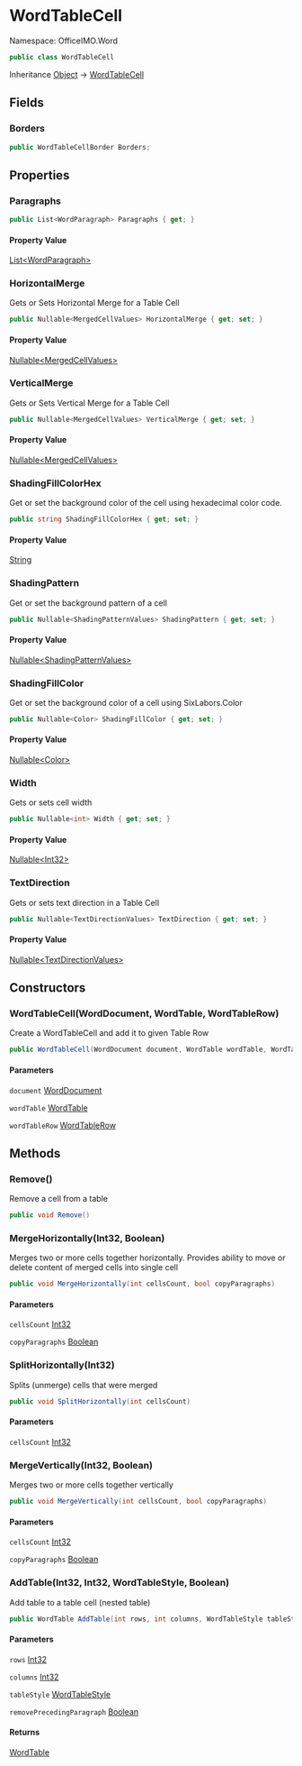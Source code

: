 # WordTableCell

Namespace: OfficeIMO.Word

```csharp
public class WordTableCell
```

Inheritance [Object](https://docs.microsoft.com/en-us/dotnet/api/system.object) → [WordTableCell](./officeimo.word.wordtablecell.md)

## Fields

### **Borders**

```csharp
public WordTableCellBorder Borders;
```

## Properties

### **Paragraphs**

```csharp
public List<WordParagraph> Paragraphs { get; }
```

#### Property Value

[List&lt;WordParagraph&gt;](https://docs.microsoft.com/en-us/dotnet/api/system.collections.generic.list-1)<br>

### **HorizontalMerge**

Gets or Sets Horizontal Merge for a Table Cell

```csharp
public Nullable<MergedCellValues> HorizontalMerge { get; set; }
```

#### Property Value

[Nullable&lt;MergedCellValues&gt;](https://docs.microsoft.com/en-us/dotnet/api/system.nullable-1)<br>

### **VerticalMerge**

Gets or Sets Vertical Merge for a Table Cell

```csharp
public Nullable<MergedCellValues> VerticalMerge { get; set; }
```

#### Property Value

[Nullable&lt;MergedCellValues&gt;](https://docs.microsoft.com/en-us/dotnet/api/system.nullable-1)<br>

### **ShadingFillColorHex**

Get or set the background color of the cell using hexadecimal color code.

```csharp
public string ShadingFillColorHex { get; set; }
```

#### Property Value

[String](https://docs.microsoft.com/en-us/dotnet/api/system.string)<br>

### **ShadingPattern**

Get or set the background pattern of a cell

```csharp
public Nullable<ShadingPatternValues> ShadingPattern { get; set; }
```

#### Property Value

[Nullable&lt;ShadingPatternValues&gt;](https://docs.microsoft.com/en-us/dotnet/api/system.nullable-1)<br>

### **ShadingFillColor**

Get or set the background color of a cell using SixLabors.Color

```csharp
public Nullable<Color> ShadingFillColor { get; set; }
```

#### Property Value

[Nullable&lt;Color&gt;](https://docs.microsoft.com/en-us/dotnet/api/system.nullable-1)<br>

### **Width**

Gets or sets cell width

```csharp
public Nullable<int> Width { get; set; }
```

#### Property Value

[Nullable&lt;Int32&gt;](https://docs.microsoft.com/en-us/dotnet/api/system.nullable-1)<br>

### **TextDirection**

Gets or sets text direction in a Table Cell

```csharp
public Nullable<TextDirectionValues> TextDirection { get; set; }
```

#### Property Value

[Nullable&lt;TextDirectionValues&gt;](https://docs.microsoft.com/en-us/dotnet/api/system.nullable-1)<br>

## Constructors

### **WordTableCell(WordDocument, WordTable, WordTableRow)**

Create a WordTableCell and add it to given Table Row

```csharp
public WordTableCell(WordDocument document, WordTable wordTable, WordTableRow wordTableRow)
```

#### Parameters

`document` [WordDocument](./officeimo.word.worddocument.md)<br>

`wordTable` [WordTable](./officeimo.word.wordtable.md)<br>

`wordTableRow` [WordTableRow](./officeimo.word.wordtablerow.md)<br>

## Methods

### **Remove()**

Remove a cell from a table

```csharp
public void Remove()
```

### **MergeHorizontally(Int32, Boolean)**

Merges two or more cells together horizontally.
 Provides ability to move or delete content of merged cells into single cell

```csharp
public void MergeHorizontally(int cellsCount, bool copyParagraphs)
```

#### Parameters

`cellsCount` [Int32](https://docs.microsoft.com/en-us/dotnet/api/system.int32)<br>

`copyParagraphs` [Boolean](https://docs.microsoft.com/en-us/dotnet/api/system.boolean)<br>

### **SplitHorizontally(Int32)**

Splits (unmerge) cells that were merged

```csharp
public void SplitHorizontally(int cellsCount)
```

#### Parameters

`cellsCount` [Int32](https://docs.microsoft.com/en-us/dotnet/api/system.int32)<br>

### **MergeVertically(Int32, Boolean)**

Merges two or more cells together vertically

```csharp
public void MergeVertically(int cellsCount, bool copyParagraphs)
```

#### Parameters

`cellsCount` [Int32](https://docs.microsoft.com/en-us/dotnet/api/system.int32)<br>

`copyParagraphs` [Boolean](https://docs.microsoft.com/en-us/dotnet/api/system.boolean)<br>

### **AddTable(Int32, Int32, WordTableStyle, Boolean)**

Add table to a table cell (nested table)

```csharp
public WordTable AddTable(int rows, int columns, WordTableStyle tableStyle, bool removePrecedingParagraph)
```

#### Parameters

`rows` [Int32](https://docs.microsoft.com/en-us/dotnet/api/system.int32)<br>

`columns` [Int32](https://docs.microsoft.com/en-us/dotnet/api/system.int32)<br>

`tableStyle` [WordTableStyle](./officeimo.word.wordtablestyle.md)<br>

`removePrecedingParagraph` [Boolean](https://docs.microsoft.com/en-us/dotnet/api/system.boolean)<br>

#### Returns

[WordTable](./officeimo.word.wordtable.md)<br>

